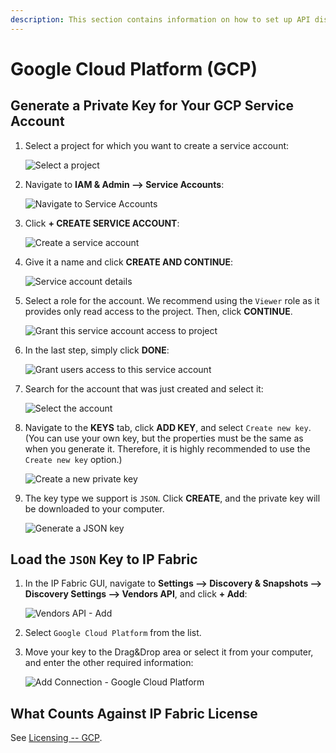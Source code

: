 ```yaml
---
description: This section contains information on how to set up API discovery for GCP.
---
```


# Google Cloud Platform (GCP)

## Generate a Private Key for Your GCP Service Account

1. Select a project for which you want to create a service account:

   ![Select a project](gcp/selectAProject.png)

2. Navigate to **IAM & Admin --> Service Accounts**:

   ![Navigate to Service Accounts](gcp/gcpSideBarServiceAccount.png)

3. Click **+ CREATE SERVICE ACCOUNT**:

   ![Create a service account](gcp/createAServiceAccount.png)

4. Give it a name and click **CREATE AND CONTINUE**:

   ![Service account details](gcp/giveAServiceAccountName.png)

5. Select a role for the account. We recommend using the `Viewer` role as it
   provides only read access to the project. Then, click **CONTINUE**.

   ![Grant this service account access to project](gcp/selectAViewRole.png)

6. In the last step, simply click **DONE**:

   ![Grant users access to this service account](gcp/finishAccountCreation.png)

7. Search for the account that was just created and select it:

   ![Select the account](gcp/selectTheCreateAccount.png)

8. Navigate to the **KEYS** tab, click **ADD KEY**, and select `Create new key`.
   (You can use your own key, but the properties must be the same as when you
   generate it. Therefore, it is highly recommended to use the `Create new key` option.)

   ![Create a new private key](gcp/selectToCreateANewKey.png)

9. The key type we support is `JSON`. Click **CREATE**, and the private key will
   be downloaded to your computer.

   ![Generate a JSON key](gcp/selectJsonKey.png)

## Load the `JSON` Key to IP Fabric

1. In the IP Fabric GUI, navigate to **Settings --> Discovery & Snapshots -->
   Discovery Settings --> Vendors API**, and click **+ Add**:

   ![Vendors API - Add](gcp/addingNewVendor.png)

2. Select `Google Cloud Platform` from the list.

3. Move your key to the Drag&Drop area or select it from your computer, and
   enter the other required information:

   ![Add Connection - Google Cloud Platform](gcp/loadingKeyFile.png)

## What Counts Against IP Fabric License

See [Licensing -- GCP](../../../../overview/licensing.md#gcp).
